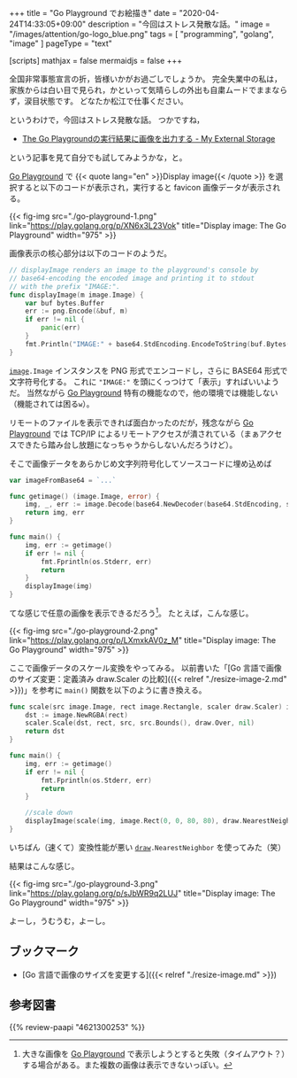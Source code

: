 +++
title = "Go Playground でお絵描き"
date =  "2020-04-24T14:33:05+09:00"
description = "今回はストレス発散な話。"
image = "/images/attention/go-logo_blue.png"
tags = [ "programming", "golang", "image" ]
pageType = "text"

[scripts]
  mathjax = false
  mermaidjs = false
+++

全国非常事態宣言の折，皆様いかがお過ごしでしょうか。
完全失業中の私は，家族からは白い目で見られ，かといって気晴らしの外出も自粛ムードでままならず，涙目状態です。
どなたか松江で仕事ください。

というわけで，今回はストレス発散な話。
つかですね，

- [The Go Playgroundの実行結果に画像を出力する - My External Storage](https://budougumi0617.github.io/2020/04/22/render-image-on-go-playground/)

という記事を見て自分でも試してみようかな，と。

[Go Playground] で {{< quote lang="en" >}}Display image{{< /quote >}} を選択すると以下のコードが表示され，実行すると favicon 画像データが表示される。

{{< fig-img src="./go-playground-1.png" link="https://play.golang.org/p/XN6x3L23Vok" title="Display image: The Go Playground" width="975" >}}

画像表示の核心部分は以下のコードのようだ。

```go
// displayImage renders an image to the playground's console by
// base64-encoding the encoded image and printing it to stdout
// with the prefix "IMAGE:".
func displayImage(m image.Image) {
	var buf bytes.Buffer
	err := png.Encode(&buf, m)
	if err != nil {
		panic(err)
	}
	fmt.Println("IMAGE:" + base64.StdEncoding.EncodeToString(buf.Bytes()))
}
```

[`image`]`.Image` インスタンスを PNG 形式でエンコードし，さらに BASE64 形式で文字符号化する。
これに `"IMAGE:"` を頭にくっつけて「表示」すればいいようだ。
当然ながら [Go Playground] 特有の機能なので，他の環境では機能しない（機能されては困る`w`）。

リモートのファイルを表示できれば面白かったのだが，残念ながら [Go Playground] では TCP/IP によるリモートアクセスが潰されている（まぁアクセスできたら踏み台し放題になっちゃうからしないんだろうけど）。

そこで画像データをあらかじめ文字列符号化してソースコードに埋め込めば

```go
var imageFromBase64 = `...`

func getimage() (image.Image, error) {
	img, _, err := image.Decode(base64.NewDecoder(base64.StdEncoding, strings.NewReader(imageFromBase64)))
	return img, err
}

func main() {
	img, err := getimage()
	if err != nil {
		fmt.Fprintln(os.Stderr, err)
		return
	}
	displayImage(img)
}
```

てな感じで任意の画像を表示できるだろう[^img1]。
たとえば，こんな感じ。

[^img1]: 大きな画像を [Go Playground] で表示しようとすると失敗（タイムアウト？）する場合がある。また複数の画像は表示できないっぽい。

{{< fig-img src="./go-playground-2.png" link="https://play.golang.org/p/LXmxkAV0z_M" title="Display image: The Go Playground" width="975" >}}

ここで画像データのスケール変換をやってみる。
以前書いた「[Go 言語で画像のサイズ変更：定義済み draw.Scaler の比較]({{< relref "./resize-image-2.md" >}})」を参考に `main()` 関数を以下のように書き換える。

```go
func scale(src image.Image, rect image.Rectangle, scaler draw.Scaler) image.Image {
	dst := image.NewRGBA(rect)
	scaler.Scale(dst, rect, src, src.Bounds(), draw.Over, nil)
	return dst
}

func main() {
	img, err := getimage()
	if err != nil {
		fmt.Fprintln(os.Stderr, err)
		return
	}

	//scale down
	displayImage(scale(img, image.Rect(0, 0, 80, 80), draw.NearestNeighbor))
}
```

いちばん（速くて）変換性能が悪い [`draw`]`.NearestNeighbor` を使ってみた（笑）

結果はこんな感じ。

{{< fig-img src="./go-playground-3.png" link="https://play.golang.org/p/sJbWR9q2LUJ" title="Display image: The Go Playground" width="975" >}}

よーし，うむうむ，よーし。

## ブックマーク

- [Go 言語で画像のサイズを変更する]({{< relref "./resize-image.md" >}})

[Go]: https://golang.org/ "The Go Programming Language"
[Go 言語]: https://golang.org/ "The Go Programming Language"
[Go Playground]: https://play.golang.org/ "The Go Playground"
[`image`]: https://pkg.go.dev/image "image package · go.dev"
[`draw`]: https://pkg.go.dev/golang.org/x/image/draw "draw package · go.dev"

## 参考図書

{{% review-paapi "4621300253" %}} <!-- プログラミング言語Go -->
